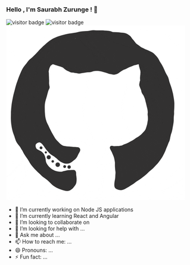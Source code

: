 ### Hello , I'm Saurabh Zurunge ! 👋



<img src="https://github-readme-stats.vercel.app/api?username=Rebel0504&show_icons=true&theme=gruvbox" alt="visitor badge"/>

<img src="https://github-readme-stats.vercel.app/api/top-langs/?username=Rebel0504&layout=compact" alt="visitor badge"/>

<img src="https://raw.githubusercontent.com/Rebel0504/Rebel0504/main/octo.gif" alt="visitor badge"/>




- 🔭 I’m currently working on Node JS applications
- 🌱 I’m currently learning React and Angular 
- 👯 I’m looking to collaborate on 
- 🤔 I’m looking for help with ...
- 💬 Ask me about ...
- 📫 How to reach me: ...
- 😄 Pronouns: ...
- ⚡ Fun fact: ...

